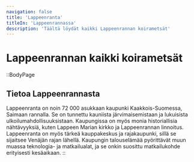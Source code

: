 ```yaml
---
navigation: false
title: 'Lappeenranta'
titleIn: 'Lappeenrannassa'
description: 'Täältä löydät kaikki Lappeenrannan koirametsät'
---
```

# Lappeenrannan kaikki koirametsät

::BodyPage
## Tietoa Lappeenrannasta
Lappeenranta on noin 72 000 asukkaan kaupunki Kaakkois-Suomessa, Saimaan rannalla. Se on tunnettu kauniista järvimaisemistaan ja lukuisista ulkoilumahdollisuuksistaan. Kaupungissa on myös monia historiallisia nähtävyyksiä, kuten Lappeen Marian kirkko ja Lappeenrannan linnoitus. Lappeenranta on myös tärkeä kauppakeskus ja rajakaupunki, sillä se sijaitsee Venäjän rajan lähellä. Kaupungin talouselämää pyörittävät muun muassa teknologia- ja matkailualat, ja se onkin suosittu matkailukohde erityisesti kesäaikaan.
::